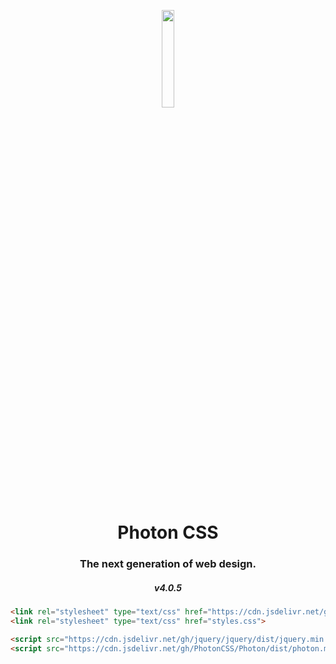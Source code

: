 <p align="center">
  <img src="https://storage.googleapis.com/photoncss_storage/icon/web_hi_res_512.png" width="20%">
</p>
<h1 align="center">Photon CSS</h1>
<h3 align="center">The next generation of web design.</h3>
<h5 align="center" version>v4.0.5</h5>

```html
<link rel="stylesheet" type="text/css" href="https://cdn.jsdelivr.net/gh/PhotonCSS/Photon/dist/photon.min.css">
<link rel="stylesheet" type="text/css" href="styles.css">

<script src="https://cdn.jsdelivr.net/gh/jquery/jquery/dist/jquery.min.js"></script>
<script src="https://cdn.jsdelivr.net/gh/PhotonCSS/Photon/dist/photon.min.js"></script>
```
